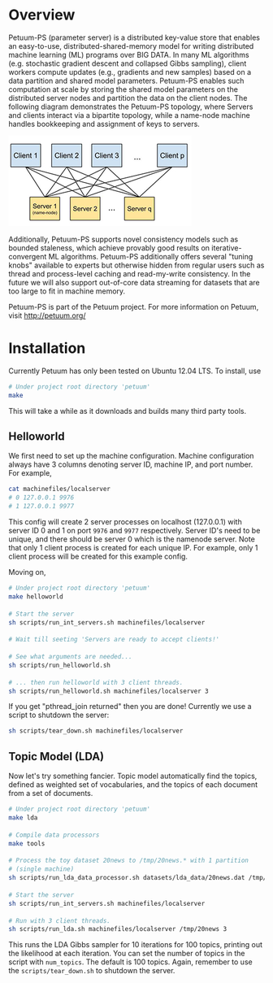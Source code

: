 # Overview

Petuum-PS (parameter server) is a distributed key-value store that enables an
easy-to-use, distributed-shared-memory model for writing distributed machine
learning (ML) programs over BIG DATA. In many ML algorithms (e.g. stochastic
gradient descent and collapsed Gibbs sampling), client workers compute updates
(e.g., gradients and new samples) based on a data partition and shared model
parameters. Petuum-PS enables such computation at scale by storing the shared
model parameters on the distributed server nodes and partition the data on the
client nodes. The following diagram demonstrates the Petuum-PS topology, where
Servers and clients interact via a bipartite topology, while a name-node
machine handles bookkeeping and assignment of keys to servers.

![Alt text](./docs/img/petuum-ps.jpg)

Additionally, Petuum-PS supports novel consistency models such as bounded
staleness, which achieve provably good results on iterative-convergent ML
algorithms. Petuum-PS additionally offers several "tuning knobs" available
to experts but otherwise hidden from regular users such as thread and
process-level caching and read-my-write consistency. In the future we will
also support out-of-core data streaming for datasets that are too large to fit
in machine memory.

Petuum-PS is part of the Petuum project. For more information on Petuum, visit
http://petuum.org/

# Installation

Currently Petuum has only been tested on Ubuntu 12.04 LTS. To install, use

``` sh
# Under project root directory 'petuum'
make
```

This will take a while as it downloads and builds many third party tools.

## Helloworld

We first need to set up the machine configuration. Machine configuration
always have 3 columns denoting server ID, machine IP, and port number. For
example,

``` sh
cat machinefiles/localserver
# 0 127.0.0.1 9976
# 1 127.0.0.1 9977
```

This config will create 2 server processes on localhost (127.0.0.1) with
server ID 0 and 1 on port `9976` and `9977` respectively. Server ID's need to
be unique, and there should be server 0 which is the namenode server. Note
that only 1 client process is created for each unique IP. For example, only 1
client process will be created for this example config.

Moving on,

``` sh
# Under project root directory 'petuum'
make helloworld

# Start the server
sh scripts/run_int_servers.sh machinefiles/localserver

# Wait till seeting 'Servers are ready to accept clients!'

# See what arguments are needed...
sh scripts/run_helloworld.sh

# ... then run helloworld with 3 client threads.
sh scripts/run_helloworld.sh machinefiles/localserver 3
```

If you get "pthread_join returned" then you are done! Currently we use a
script to shutdown the server:

``` sh
sh scripts/tear_down.sh machinefiles/localserver
```

## Topic Model (LDA)

Now let's try something fancier. Topic model automatically find the topics,
defined as weighted set of vocabularies, and the topics of each document from
a set of documents.

``` sh
# Under project root directory 'petuum'
make lda

# Compile data processors
make tools

# Process the toy dataset 20news to /tmp/20news.* with 1 partition 
# (single machine)
sh scripts/run_lda_data_processor.sh datasets/lda_data/20news.dat /tmp/20news 1

# Start the server
sh scripts/run_int_servers.sh machinefiles/localserver

# Run with 3 client threads.
sh scripts/run_lda.sh machinefiles/localserver /tmp/20news 3
```

This runs the LDA Gibbs sampler for 10 iterations for 100 topics, printing out
the likelihood at each iteration. You can set the number of topics in the
script with `num_topics`. The default is 100 topics. Again, remember to use the
`scripts/tear_down.sh` to shutdown the server.
